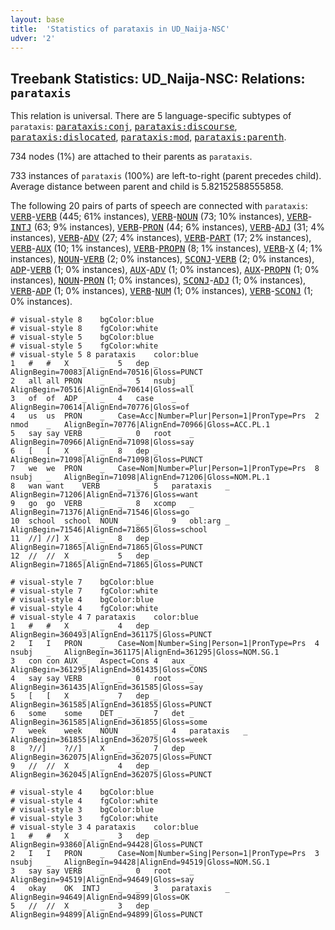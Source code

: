 ```yaml
---
layout: base
title:  'Statistics of parataxis in UD_Naija-NSC'
udver: '2'
---
```


## Treebank Statistics: UD_Naija-NSC: Relations: `parataxis`

This relation is universal.
There are 5 language-specific subtypes of `parataxis`: <tt><a href="pcm_nsc-dep-parataxis-conj.html">parataxis:conj</a></tt>, <tt><a href="pcm_nsc-dep-parataxis-discourse.html">parataxis:discourse</a></tt>, <tt><a href="pcm_nsc-dep-parataxis-dislocated.html">parataxis:dislocated</a></tt>, <tt><a href="pcm_nsc-dep-parataxis-mod.html">parataxis:mod</a></tt>, <tt><a href="pcm_nsc-dep-parataxis-parenth.html">parataxis:parenth</a></tt>.

734 nodes (1%) are attached to their parents as `parataxis`.

733 instances of `parataxis` (100%) are left-to-right (parent precedes child).
Average distance between parent and child is 5.82152588555858.

The following 20 pairs of parts of speech are connected with `parataxis`: <tt><a href="pcm_nsc-pos-VERB.html">VERB</a></tt>-<tt><a href="pcm_nsc-pos-VERB.html">VERB</a></tt> (445; 61% instances), <tt><a href="pcm_nsc-pos-VERB.html">VERB</a></tt>-<tt><a href="pcm_nsc-pos-NOUN.html">NOUN</a></tt> (73; 10% instances), <tt><a href="pcm_nsc-pos-VERB.html">VERB</a></tt>-<tt><a href="pcm_nsc-pos-INTJ.html">INTJ</a></tt> (63; 9% instances), <tt><a href="pcm_nsc-pos-VERB.html">VERB</a></tt>-<tt><a href="pcm_nsc-pos-PRON.html">PRON</a></tt> (44; 6% instances), <tt><a href="pcm_nsc-pos-VERB.html">VERB</a></tt>-<tt><a href="pcm_nsc-pos-ADJ.html">ADJ</a></tt> (31; 4% instances), <tt><a href="pcm_nsc-pos-VERB.html">VERB</a></tt>-<tt><a href="pcm_nsc-pos-ADV.html">ADV</a></tt> (27; 4% instances), <tt><a href="pcm_nsc-pos-VERB.html">VERB</a></tt>-<tt><a href="pcm_nsc-pos-PART.html">PART</a></tt> (17; 2% instances), <tt><a href="pcm_nsc-pos-VERB.html">VERB</a></tt>-<tt><a href="pcm_nsc-pos-AUX.html">AUX</a></tt> (10; 1% instances), <tt><a href="pcm_nsc-pos-VERB.html">VERB</a></tt>-<tt><a href="pcm_nsc-pos-PROPN.html">PROPN</a></tt> (8; 1% instances), <tt><a href="pcm_nsc-pos-VERB.html">VERB</a></tt>-<tt><a href="pcm_nsc-pos-X.html">X</a></tt> (4; 1% instances), <tt><a href="pcm_nsc-pos-NOUN.html">NOUN</a></tt>-<tt><a href="pcm_nsc-pos-VERB.html">VERB</a></tt> (2; 0% instances), <tt><a href="pcm_nsc-pos-SCONJ.html">SCONJ</a></tt>-<tt><a href="pcm_nsc-pos-VERB.html">VERB</a></tt> (2; 0% instances), <tt><a href="pcm_nsc-pos-ADP.html">ADP</a></tt>-<tt><a href="pcm_nsc-pos-VERB.html">VERB</a></tt> (1; 0% instances), <tt><a href="pcm_nsc-pos-AUX.html">AUX</a></tt>-<tt><a href="pcm_nsc-pos-ADV.html">ADV</a></tt> (1; 0% instances), <tt><a href="pcm_nsc-pos-AUX.html">AUX</a></tt>-<tt><a href="pcm_nsc-pos-PROPN.html">PROPN</a></tt> (1; 0% instances), <tt><a href="pcm_nsc-pos-NOUN.html">NOUN</a></tt>-<tt><a href="pcm_nsc-pos-PRON.html">PRON</a></tt> (1; 0% instances), <tt><a href="pcm_nsc-pos-SCONJ.html">SCONJ</a></tt>-<tt><a href="pcm_nsc-pos-ADJ.html">ADJ</a></tt> (1; 0% instances), <tt><a href="pcm_nsc-pos-VERB.html">VERB</a></tt>-<tt><a href="pcm_nsc-pos-ADP.html">ADP</a></tt> (1; 0% instances), <tt><a href="pcm_nsc-pos-VERB.html">VERB</a></tt>-<tt><a href="pcm_nsc-pos-NUM.html">NUM</a></tt> (1; 0% instances), <tt><a href="pcm_nsc-pos-VERB.html">VERB</a></tt>-<tt><a href="pcm_nsc-pos-SCONJ.html">SCONJ</a></tt> (1; 0% instances).


~~~ conllu
# visual-style 8	bgColor:blue
# visual-style 8	fgColor:white
# visual-style 5	bgColor:blue
# visual-style 5	fgColor:white
# visual-style 5 8 parataxis	color:blue
1	#	#	X	_	_	5	dep	_	AlignBegin=70083|AlignEnd=70516|Gloss=PUNCT
2	all	all	PRON	_	_	5	nsubj	_	AlignBegin=70516|AlignEnd=70614|Gloss=all
3	of	of	ADP	_	_	4	case	_	AlignBegin=70614|AlignEnd=70776|Gloss=of
4	us	us	PRON	_	Case=Acc|Number=Plur|Person=1|PronType=Prs	2	nmod	_	AlignBegin=70776|AlignEnd=70966|Gloss=ACC.PL.1
5	say	say	VERB	_	_	0	root	_	AlignBegin=70966|AlignEnd=71098|Gloss=say
6	[	[	X	_	_	8	dep	_	AlignBegin=71098|AlignEnd=71098|Gloss=PUNCT
7	we	we	PRON	_	Case=Nom|Number=Plur|Person=1|PronType=Prs	8	nsubj	_	AlignBegin=71098|AlignEnd=71206|Gloss=NOM.PL.1
8	wan	want	VERB	_	_	5	parataxis	_	AlignBegin=71206|AlignEnd=71376|Gloss=want
9	go	go	VERB	_	_	8	xcomp	_	AlignBegin=71376|AlignEnd=71546|Gloss=go
10	school	school	NOUN	_	_	9	obl:arg	_	AlignBegin=71546|AlignEnd=71865|Gloss=school
11	//]	//]	X	_	_	8	dep	_	AlignBegin=71865|AlignEnd=71865|Gloss=PUNCT
12	//	//	X	_	_	5	dep	_	AlignBegin=71865|AlignEnd=71865|Gloss=PUNCT

~~~


~~~ conllu
# visual-style 7	bgColor:blue
# visual-style 7	fgColor:white
# visual-style 4	bgColor:blue
# visual-style 4	fgColor:white
# visual-style 4 7 parataxis	color:blue
1	#	#	X	_	_	4	dep	_	AlignBegin=360493|AlignEnd=361175|Gloss=PUNCT
2	I	I	PRON	_	Case=Nom|Number=Sing|Person=1|PronType=Prs	4	nsubj	_	AlignBegin=361175|AlignEnd=361295|Gloss=NOM.SG.1
3	con	con	AUX	_	Aspect=Cons	4	aux	_	AlignBegin=361295|AlignEnd=361435|Gloss=CONS
4	say	say	VERB	_	_	0	root	_	AlignBegin=361435|AlignEnd=361585|Gloss=say
5	[	[	X	_	_	7	dep	_	AlignBegin=361585|AlignEnd=361855|Gloss=PUNCT
6	some	some	DET	_	_	7	det	_	AlignBegin=361585|AlignEnd=361855|Gloss=some
7	week	week	NOUN	_	_	4	parataxis	_	AlignBegin=361855|AlignEnd=362075|Gloss=week
8	?//]	?//]	X	_	_	7	dep	_	AlignBegin=362075|AlignEnd=362075|Gloss=PUNCT
9	//	//	X	_	_	4	dep	_	AlignBegin=362045|AlignEnd=362075|Gloss=PUNCT

~~~


~~~ conllu
# visual-style 4	bgColor:blue
# visual-style 4	fgColor:white
# visual-style 3	bgColor:blue
# visual-style 3	fgColor:white
# visual-style 3 4 parataxis	color:blue
1	#	#	X	_	_	3	dep	_	AlignBegin=93860|AlignEnd=94428|Gloss=PUNCT
2	I	I	PRON	_	Case=Nom|Number=Sing|Person=1|PronType=Prs	3	nsubj	_	AlignBegin=94428|AlignEnd=94519|Gloss=NOM.SG.1
3	say	say	VERB	_	_	0	root	_	AlignBegin=94519|AlignEnd=94649|Gloss=say
4	okay	OK	INTJ	_	_	3	parataxis	_	AlignBegin=94649|AlignEnd=94899|Gloss=OK
5	//	//	X	_	_	3	dep	_	AlignBegin=94899|AlignEnd=94899|Gloss=PUNCT

~~~


